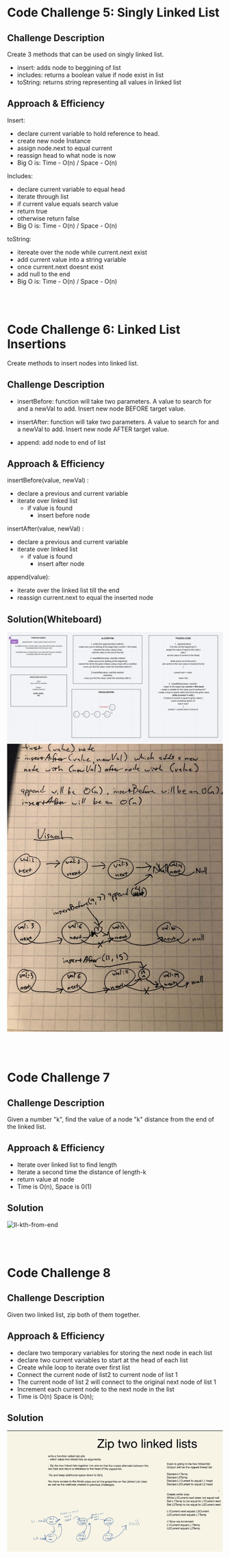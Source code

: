 # Code Challenge 5: Singly Linked List

<!-- Short summary or background information -->

## Challenge Description

<!-- Description of the challenge -->

Create 3 methods that can be used on singly linked list.

- insert: adds node to beggining of list
- includes: returns a boolean value if node exist in list
- toString: returns string representing all values in linked list

## Approach & Efficiency

<!-- What approach did you take? Why? What is the Big O space/time for this approach? -->

Insert:

- declare current variable to hold reference to head.
- create new node Instance
- assign node.next to equal current
- reassign head to what node is now
- Big O is: Time - O(n) / Space - O(n)

Includes:

- declare current variable to equal head
- iterate through list
- if current value equals search value
- return true
- otherwise return false
- Big O is: Time - O(n) / Space - O(n)

toString:

- itereate over the node while current.next exist
- add current value into a string variable
- once current.next doesnt exist
- add null to the end
- Big O is: Time - O(n) / Space - O(n)

<!-- ## Solution(Whiteboard) -->

<!-- Description of each method publicly available to your Linked List -->

<br>
<br>

# Code Challenge 6: Linked List Insertions

<!-- Short summary or background information -->

Create methods to insert nodes into linked list.

## Challenge Description

<!-- Description of the challenge -->

- insertBefore: function will take two parameters. A value to search for and a newVal to add. Insert new node BEFORE target value.

- insertAfter: function will take two parameters. A value to search for and a newVal to add. Insert new node AFTER target value.

- append: add node to end of list

## Approach & Efficiency

<!-- What approach did you take? Why? What is the Big O space/time for this approach? -->

insertBefore(value, newVal) :

- declare a previous and current variable
- iterate over linked list
  - if value is found
    - insert before node

insertAfter(value, newVal) :

- declare a previous and current variable
- iterate over linked list
  - if value is found
    - insert after node

append(value):

- iterate over the linked list till the end
- reassign current.next to equal the inserted node

## Solution(Whiteboard)

<!-- Embedded whiteboard image -->

![Whiteboard](../../assets/challenge6.png)
![Visual](../../assets/challenge6visual.jpg)

<br>
<br>

# Code Challenge 7

<!-- Short summary or background information -->

## Challenge Description

<!-- Description of the challenge -->

Given a number "k", find the value of a node "k" distance from the end of the linked list.

## Approach & Efficiency

<!-- What approach did you take? Why? What is the Big O space/time for this approach? -->

- Iterate over linked list to find length
- Iterate a second time the distance of length-k
- return value at node
- Time is O(n), Space is 0(1)

## Solution

<!-- Embedded whiteboard image -->

![ll-kth-from-end](../../assets/ll-kth-from-end.png)

<br>
<br>

# Code Challenge 8

<!-- Short summary or background information -->

## Challenge Description

<!-- Description of the challenge -->

Given two linked list, zip both of them together.

## Approach & Efficiency

<!-- What approach did you take? Why? What is the Big O space/time for this approach? -->

- declare two temporary variables for storing the next node in each list
- declare two current variables to start at the head of each list
- Create while loop to iterate over first list
- Connect the current node of list2 to current node of list 1
- The current node of list 2 will connect to the original next node of list 1
- Increment each current node to the next node in the list
- Time is O(n) Space is O(n);

## Solution

<!-- Embedded whiteboard image -->

![Linked List Zip](../../assets/ll-zip.png)
